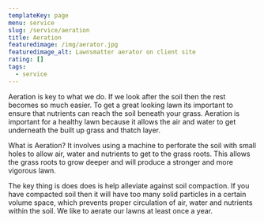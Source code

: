 ```yaml
---
templateKey: page
menu: service
slug: /service/aeration
title: Aeration
featuredimage: /img/aerator.jpg
featuredimage_alt: Lawnsmatter aerator on client site
rating: []
tags:
  - service
---
```

Aeration is key to what we do.  If we look after the soil then the rest becomes so much easier.  To get a great looking lawn its important to ensure that nutrients can reach the soil beneath your grass.  Aeration is important for a healthy lawn because it allows the air and water to get underneath the built up grass and thatch layer.

What is Aeration? It involves using a machine to perforate the soil with small holes to allow air, water and nutrients to get to the grass roots.  This allows the grass roots to grow deeper and will produce a stronger and more vigorous lawn.  

The key thing is does does is help alleviate against soil compaction.  If you have compacted soil then it will have too many solid particles in a certain volume space, which prevents proper circulation of air, water and nutrients within the soil.   We like to aerate our lawns at least once a year.
